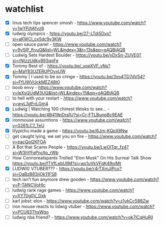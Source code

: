 # watchlist

- [x] linus tech tips spencer smosh - https://www.youtube.com/watch?v=1wYPJtAfvz8
- [x] ludwig olympics - https://youtu.be/27-LTdj5Dxs?si=aKWCl_cx5dc9v3KW
- [ ] open sauce panel - https://www.youtube.com/watch?v=9vSiP_ftyuQ&list=WL&index=3&t=13s&pp=gAQBiAQB
- [ ] Ludwig Sets Hardest Boulder - https://youtu.be/yDxSn-ZUVE0?si=rNtzzUdky893qoFe
- [x] Tommy Best of - https://youtu.be/_yopXVF_yNs?si=MaY83UZERUPOyxUW
- [x] Tommy | I used to be so cringe - https://youtu.be/3vo4TD7dV54?si=FfUWVUckMEZ48t0
- [ ] boob envy - https://www.youtube.com/watch?v=IeXsQUdM3UQ&list=WL&index=15&pp=gAQBiAQB
- [ ] to hell with your restart - https://www.youtube.com/watch?v=wyL3dFnLGm4
- [x] Ludwig | Watching 100 chinest tiktoks to see... - https://youtu.be/4B419pDra1U?si=Cr-FTLBunpBc9EAE
- [x] ironmouse assumtions -  https://www.youtube.com/watch?v=0261LC7_TeU
- [x] lilypichu made a game - https://youtu.be/6Jm-KQpX8Nw
- [ ] get caught lying, we set you on fire - https://www.youtube.com/watch?v=eacQol2KFOA
- [ ] A Bot that Scams People - https://youtu.be/LwOITqr_fz4?si=W3hYFqPnclIo_rWb
- [ ] How Connoreatspants Trolled "Elon Musk" On His Surreal Talk Show https://youtu.be/fTVfLebUIlM?si=ws1uVkVFqK49oiMt
- [x] LUDWIG VTUBER??? - https://youtu.be/r4rTXmJiPco?si=OaBzB83ijOk11FS8
- [ ] tech isn't fun anymore drew gooden - https://www.youtube.com/watch?v=P-TANCVoHlc
- [ ] ludwig rank rage games - https://www.youtube.com/watch?v=XY70g0V_Dxk
- [ ] karl jobst: elon - https://www.youtube.com/watch?v=z1ykCc588Zw
- [ ] iron mouse reacts to lidwig vtuber - https://www.youtube.com/watch?v=PCU83ThsWgo
- [ ] ludwig nba friend? - https://www.youtube.com/watch?v=ok7lCqHuRjI
